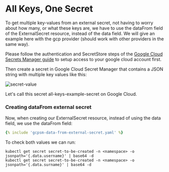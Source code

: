 # All Keys, One Secret

To get multiple key-values from an external secret, not having to worry about how many, or what these keys are, we have to use the dataFrom field of the ExternalSecret resource, instead of the data field. We will give an example here with the gcp provider (should work with other providers in the same way).

Please follow the authentication and SecretStore steps of the [Google Cloud Secrets Manager guide](../provider/google-secrets-manager.md) to setup access to your google cloud account first.

Then create a secret in Google Cloud Secret Manager that contains a JSON string with multiple key values like this:

![secret-value](../pictures/screenshot_json_string_gcp_secret_value.png)

Let's call this secret all-keys-example-secret on Google Cloud.


### Creating dataFrom external secret

Now, when creating our ExternalSecret resource, instead of using the data field, we use the dataFrom field:

```yaml
{% include 'gcpsm-data-from-external-secret.yaml' %}
```

To check both values we can run:

```
kubectl get secret secret-to-be-created -n <namespace> -o jsonpath='{.data.username}' | base64 -d
kubectl get secret secret-to-be-created -n <namespace> -o jsonpath='{.data.surname}' | base64 -d
```
